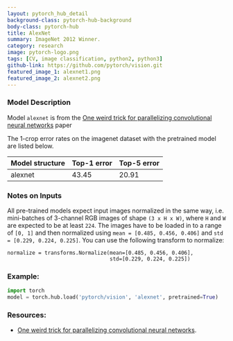 ```yaml
---
layout: pytorch_hub_detail
background-class: pytorch-hub-background
body-class: pytorch-hub
title: AlexNet
summary: ImageNet 2012 Winner.
category: research
image: pytorch-logo.png
tags: [CV, image classification, python2, python3]
github-link: https://github.com/pytorch/vision.git
featured_image_1: alexnet1.png
featured_image_2: alexnet2.png
---
```


### Model Description

Model `alexnet` is from the [One weird trick for parallelizing convolutional neural networks](https://arxiv.org/abs/1404.5997) paper

The 1-crop error rates on the imagenet dataset with the pretrained model are listed below.

| Model structure | Top-1 error | Top-5 error |
| --------------- | ----------- | ----------- |
|  alexnet        | 43.45       | 20.91       |

### Notes on Inputs

All pre-trained models expect input images normalized in the same way,
i.e. mini-batches of 3-channel RGB images of shape `(3 x H x W)`, where `H` and `W` are expected to be at least `224`.
The images have to be loaded in to a range of `[0, 1]` and then normalized using `mean = [0.485, 0.456, 0.406]`
and `std = [0.229, 0.224, 0.225]`. You can use the following transform to normalize:

```
normalize = transforms.Normalize(mean=[0.485, 0.456, 0.406],
                                 std=[0.229, 0.224, 0.225])
```

### Example:

```python
import torch
model = torch.hub.load('pytorch/vision', 'alexnet', pretrained=True)
```

### Resources:

 - [One weird trick for parallelizing convolutional neural networks](https://arxiv.org/abs/1404.5997).
